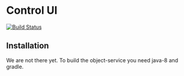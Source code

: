 # Control UI

[![Build Status](https://travis-ci.org/coolcrowd/object-service.svg?branch=master)](https://travis-ci.org/coolcrowd/object-service)

## Installation

We are not there yet. To build the object-service you need java-8 and gradle.